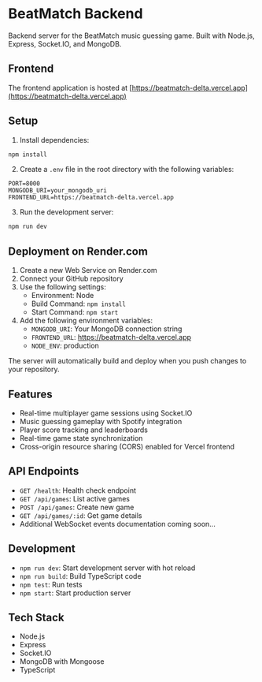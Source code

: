 # BeatMatch Backend

Backend server for the BeatMatch music guessing game. Built with Node.js, Express, Socket.IO, and MongoDB.

## Frontend

The frontend application is hosted at [https://beatmatch-delta.vercel.app](https://beatmatch-delta.vercel.app)

## Setup

1. Install dependencies:
```bash
npm install
```

2. Create a `.env` file in the root directory with the following variables:
```
PORT=8000
MONGODB_URI=your_mongodb_uri
FRONTEND_URL=https://beatmatch-delta.vercel.app
```

3. Run the development server:
```bash
npm run dev
```

## Deployment on Render.com

1. Create a new Web Service on Render.com
2. Connect your GitHub repository
3. Use the following settings:
   - Environment: Node
   - Build Command: `npm install`
   - Start Command: `npm start`
4. Add the following environment variables:
   - `MONGODB_URI`: Your MongoDB connection string
   - `FRONTEND_URL`: https://beatmatch-delta.vercel.app
   - `NODE_ENV`: production

The server will automatically build and deploy when you push changes to your repository.

## Features

- Real-time multiplayer game sessions using Socket.IO
- Music guessing gameplay with Spotify integration
- Player score tracking and leaderboards
- Real-time game state synchronization
- Cross-origin resource sharing (CORS) enabled for Vercel frontend

## API Endpoints

- `GET /health`: Health check endpoint
- `GET /api/games`: List active games
- `POST /api/games`: Create new game
- `GET /api/games/:id`: Get game details
- Additional WebSocket events documentation coming soon...

## Development

- `npm run dev`: Start development server with hot reload
- `npm run build`: Build TypeScript code
- `npm test`: Run tests
- `npm start`: Start production server

## Tech Stack

- Node.js
- Express
- Socket.IO
- MongoDB with Mongoose
- TypeScript 